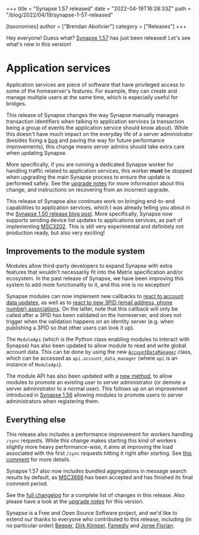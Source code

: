 +++
title = "Synapse 1.57 released"
date = "2022-04-19T16:28:33Z"
path = "/blog/2022/04/19/synapse-1-57-released"

[taxonomies]
author = ["Brendan Abolivier"]
category = ["Releases"]
+++

Hey everyone! Guess what? [Synapse
1.57](https://github.com/matrix-org/synapse/releases/tag/v1.57.0) has just been
released! Let's see what's new in this version!

# Application services

Application services are piece of software that have privileged access to some
of the homeserver's features. For example, they can create and manage multiple
users at the same time, which is especially useful for bridges.

This release of Synapse changes the way Synapse manually manages transaction
identifiers when talking to application services (a transaction being a group of
events the application service should know about). While this doesn't have much
impact on the everyday life of a server administrator (besides fixing a
[bug](https://github.com/matrix-org/synapse/pull/12209) and paving the way for
future performance improvements), this change means server admins should take
extra care when updating Synapse.

More specifically, if you are running a dedicated Synapse worker for handling
traffic related to application services, this worker **must** be stopped when
upgrading the main Synapse process to ensure the update is performed safely. See
the [upgrade
notes](https://matrix-org.github.io/synapse/v1.57/upgrade#changes-to-database-schema-for-application-services)
for more information about this change, and instructions on recovering from an
incorrect upgrade.

This release of Synapse also continues work on bringing end-to-end capabilities
to application services, which I was already telling you about in the [Synapse
1.50 release blog
post](https://matrix.org/blog/2022/01/18/synapse-1-50-released). More
specifically, Synapse now supports sending device list updates to applications
services, as part of implementing
[MSC3202](https://github.com/matrix-org/matrix-spec-proposals/pull/3202). This
is still very experimental and definitely not production ready, but also very
exciting!

## Improvements to the module system

Modules allow third-party developers to expand Synapse with extra features that
wouldn't necessarily fit into the Matrix specification and/or ecosystem. In the
past release of Synapse, we have been improving this system to add more
functionality to it, and this one is no exception!

Synapse modules can now implement new callbacks to [react to account data
updates](https://matrix-org.github.io/synapse/v1.57/modules/account_data_callbacks.html#on_account_data_updated),
as well as to [react to new 3PID (email address, phone number)
associations](https://matrix-org.github.io/synapse/v1.57/modules/third_party_rules_callbacks.html#on_threepid_bind).
On the latter, note that this callback will only be called after a 3PID has been
validated on the homeserver, and does not trigger when the validation happens on
an identity server (e.g. when publishing a 3PID so that other users can look it
up).

The `ModuleApi` (which is the Python class enabling modules to interact with
Synapse) has also been updated to allow module to read and write global account
data. This can be done by using the new
[`AccountDataManager`](https://github.com/matrix-org/synapse/blob/e31d06f6f0923d001736f5e6e08616293bd4b120/synapse/module_api/__init__.py#L1401-L1464)
class, which can be accessed as `api.account_data_manager` (where `api` is an
instance of `ModuleApi`).

The module API has also been updated with a [new
method](https://github.com/matrix-org/synapse/blob/e31d06f6f0923d001736f5e6e08616293bd4b120/synapse/module_api/__init__.py#L543-L552),
to allow modules to promote an existing user to server administrator (or demote
a server administrator to a normal user). This follows up on an improvement
introduced in [Synapse
1.56](https://matrix.org/blog/2022/04/05/synapse-1-56-released) allowing modules
to promote users to server administrators when registering them.

## Everything else

This release also includes a performance improvement for workers handling
`/sync` requests. While this change makes starting this kind of workers slightly
more heavy performance-wise, it aims at improving the load associated with the
first `/sync` requests hitting it right after starting. See [this
comment](https://github.com/matrix-org/synapse/pull/12367#issuecomment-1088574192)
for more details.

Synapse 1.57 also now includes bundled aggregations in message search results by
default, as
[MSC3666](https://github.com/matrix-org/matrix-spec-proposals/pull/3666) has
been accepted and has finished its final comment period.

See the [full
changelog](https://github.com/matrix-org/synapse/releases/tag/v1.57.0) for a
complete list of changes in this release. Also please have a look at the
[upgrade
notes](https://matrix-org.github.io/synapse/v1.57/upgrade#upgrading-to-v1570)
for this version.

Synapse is a Free and Open Source Software project, and we'd like to extend our
thanks to everyone who contributed to this release, including (in no particular
order) [Beeper](https://www.beeper.com/), [Dirk
Klimpel](https://github.com/dklimpel), [Famedly](https://famedly.com/) and
[Jorge Florian](https://github.com/watson28).
